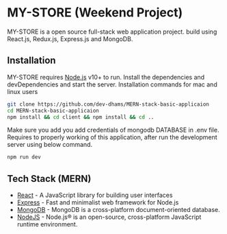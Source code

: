 # MY-STORE (Weekend Project)

MY-STORE is a open source full-stack web application project. build using React.js, Redux.js, Express.js and MongoDB.

## Installation
MY-STORE requires [Node.js](https://nodejs.org/) v10+ to run.
Install the dependencies and devDependencies and start the server.
Installation commands for mac and linux users
```sh
git clone https://github.com/dev-dhams/MERN-stack-basic-applicaion
cd MERN-stack-basic-applicaion
npm install && cd client && npm install && cd ..
```
Make sure you add you add credentials of mongodb DATABASE in .env file. Requires to properly working of this application, after run the development server using below command.
```sh
npm run dev
```
## Tech Stack (MERN)
- [React](https://reactjs.org) - A JavaScript library for building user interfaces
- [Express](https://expressjs.com) - Fast and minimalist web framework for Node.js
- [MongoDB](https://www.mongodb.com) - MongoDB is a cross-platform document-oriented database.
- [NodeJS](https://nodejs.org/en/) - Node.js® is an open-source, cross-platform JavaScript runtime environment.